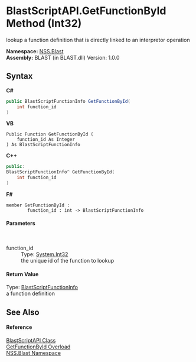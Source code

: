 # BlastScriptAPI.GetFunctionById Method (Int32)
 

lookup a function definition that is directly linked to an interpretor operation

**Namespace:**&nbsp;<a href="88b55311-4a89-0894-e27a-e157e443c7f7">NSS.Blast</a><br />**Assembly:**&nbsp;BLAST (in BLAST.dll) Version: 1.0.0

## Syntax

**C#**<br />
``` C#
public BlastScriptFunctionInfo GetFunctionById(
	int function_id
)
```

**VB**<br />
``` VB
Public Function GetFunctionById ( 
	function_id As Integer
) As BlastScriptFunctionInfo
```

**C++**<br />
``` C++
public:
BlastScriptFunctionInfo^ GetFunctionById(
	int function_id
)
```

**F#**<br />
``` F#
member GetFunctionById : 
        function_id : int -> BlastScriptFunctionInfo 

```


#### Parameters
&nbsp;<dl><dt>function_id</dt><dd>Type: <a href="https://docs.microsoft.com/dotnet/api/system.int32" target="_blank" rel="noopener noreferrer">System.Int32</a><br />the unique id of the function to lookup</dd></dl>

#### Return Value
Type: <a href="35bc9cb6-da4c-534d-4c2a-2a3eef40d203">BlastScriptFunctionInfo</a><br />a function definition

## See Also


#### Reference
<a href="e6f5a4bb-3337-aec4-3768-690bdad3c62b">BlastScriptAPI Class</a><br /><a href="99a3d75a-8924-e411-80fc-3e73144f0947">GetFunctionById Overload</a><br /><a href="88b55311-4a89-0894-e27a-e157e443c7f7">NSS.Blast Namespace</a><br />